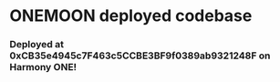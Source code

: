 # ONEMOON deployed codebase

### Deployed at 0xCB35e4945c7F463c5CCBE3BF9f0389ab9321248F on Harmony ONE!